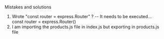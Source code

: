 Mistakes and solutions
1) Wrote "const router = express.Router" ?
-- It needs to be executed... const router = express.Router()
2) I am importing the products.js file in index.js but exporting in products.js file
